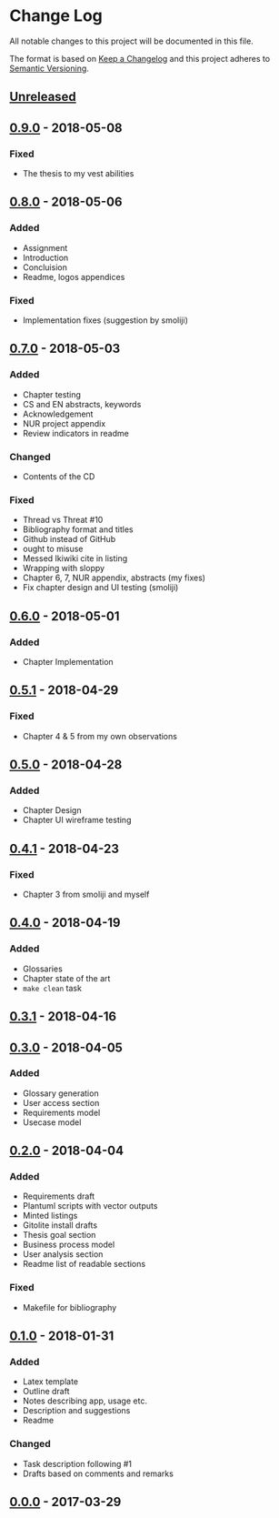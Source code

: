 # Change Log
All notable changes to this project will be documented in this file.

The format is based on [Keep a Changelog](http://keepachangelog.com/)
and this project adheres to [Semantic Versioning](http://semver.org/).

## [Unreleased]

## [0.9.0] - 2018-05-08
### Fixed
- The thesis to my vest abilities

## [0.8.0] - 2018-05-06
### Added
- Assignment
- Introduction
- Concluision
- Readme, logos appendices

### Fixed
- Implementation fixes (suggestion by smoliji)

## [0.7.0] - 2018-05-03
### Added
- Chapter testing
- CS and EN abstracts, keywords
- Acknowledgement
- NUR project appendix
- Review indicators in readme

### Changed
- Contents of the CD

### Fixed
- Thread vs Threat #10
- Bibliography format and titles
- Github instead of GitHub
- ought to misuse
- Messed Ikiwiki cite in listing
- Wrapping with sloppy
- Chapter 6, 7, NUR appendix, abstracts (my fixes)
- Fix chapter design and UI testing (smoliji)

## [0.6.0] - 2018-05-01
### Added
- Chapter Implementation

## [0.5.1] - 2018-04-29
### Fixed
- Chapter 4 & 5 from my own observations

## [0.5.0] - 2018-04-28
### Added
- Chapter Design
- Chapter UI wireframe testing

## [0.4.1] - 2018-04-23
### Fixed
- Chapter 3 from smoliji and myself

## [0.4.0] - 2018-04-19
### Added
- Glossaries
- Chapter state of the art
- `make clean` task

## [0.3.1] - 2018-04-16

## [0.3.0] - 2018-04-05
### Added
- Glossary generation
- User access section
- Requirements model
- Usecase model

## [0.2.0] - 2018-04-04
### Added
- Requirements draft
- Plantuml scripts with vector outputs
- Minted listings
- Gitolite install drafts
- Thesis goal section
- Business process model
- User analysis section
- Readme list of readable sections

### Fixed
- Makefile for bibliography

## [0.1.0] - 2018-01-31
### Added
- Latex template
- Outline draft
- Notes describing app, usage etc.
- Description and suggestions
- Readme

### Changed
- Task description following #1
- Drafts based on comments and remarks

## [0.0.0] - 2017-03-29

[Unreleased]: https://github.com/grissius/markup-editor/compare/v0.9.0...HEAD
[0.9.0]: https://github.com/grissius/markup-editor/compare/v0.8.0...v0.9.0
[0.8.0]: https://github.com/grissius/markup-editor/compare/v0.7.0...v0.8.0
[0.7.0]: https://github.com/grissius/markup-editor/compare/v0.6.0...v0.7.0
[0.6.0]: https://github.com/grissius/markup-editor/compare/v0.5.1...v0.6.0
[0.5.1]: https://github.com/grissius/markup-editor/compare/v0.5.0...v0.5.1
[0.5.0]: https://github.com/grissius/markup-editor/compare/v0.4.1...v0.5.0
[0.4.1]: https://github.com/grissius/markup-editor/compare/v0.4.0...v0.4.1
[0.4.0]: https://github.com/grissius/markup-editor/compare/v0.3.1...v0.4.0
[0.3.1]: https://github.com/grissius/markup-editor/compare/v0.3.0...v0.3.1
[0.3.0]: https://github.com/grissius/markup-editor/compare/v0.2.0...v0.3.0
[0.2.0]: https://github.com/grissius/markup-editor/compare/v0.1.0...v0.2.0
[0.1.0]: https://github.com/grissius/markup-editor/compare/v0.0.0...v0.1.0
[0.0.0]: https://github.com/grissius/markup-editor/compare/f14184e...v0.0.0
